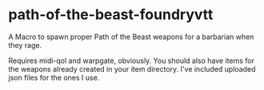 # path-of-the-beast-foundryvtt
A Macro to spawn proper Path of the Beast weapons for a barbarian when they rage. 

Requires midi-qol and warpgate, obviously. You should also have items for the weapons already created in your item directory. I've included uploaded json files for the ones I use. 
